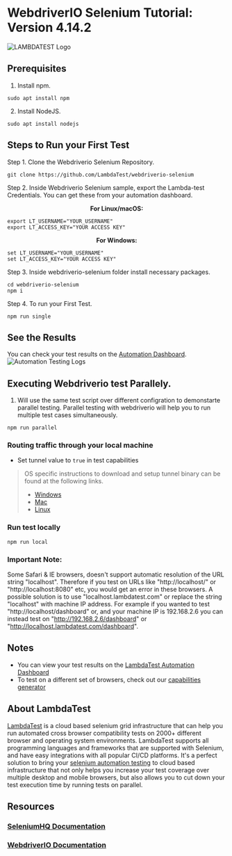 # WebdriverIO Selenium Tutorial: Version 4.14.2

![LAMBDATEST Logo](https://www.lambdatest.com/resources/images/With-WebdriverIO.jpg)

## Prerequisites

1. Install npm.

```
sudo apt install npm
```

2. Install NodeJS.

```
sudo apt install nodejs
```

## Steps to Run your First Test

Step 1. Clone the Webdriverio Selenium Repository.

```
git clone https://github.com/LambdaTest/webdriverio-selenium
```

Step 2. Inside Webdriverio Selenium sample, export the Lambda-test Credentials. You can get these from your automation dashboard.

<p align="center">
   <b>For Linux/macOS:</b>

```
export LT_USERNAME="YOUR_USERNAME"
export LT_ACCESS_KEY="YOUR ACCESS KEY"
```

<p align="center">
   <b>For Windows:</b>

```
set LT_USERNAME="YOUR_USERNAME"
set LT_ACCESS_KEY="YOUR ACCESS KEY"
```

Step 3. Inside webdriverio-selenium folder install necessary packages.

```
cd webdriverio-selenium
npm i
```

Step 4. To run your First Test.

```
npm run single
```

## See the Results

You can check your test results on the [Automation Dashboard](https://automation.lambdatest.com/build).
![Automation Testing Logs](https://www.lambdatest.com/blog/wp-content/uploads/2020/04/automation-output-nightwatch.png)

## Executing Webdriverio test Parallely.

1. Will use the same test script over different configration to demonstarte parallel testing. Parallel testing with webdriverio will help you to run multiple test cases simultaneously.

```
npm run parallel
```

 ###  Routing traffic through your local machine
 - Set tunnel value to `true` in test capabilities
 > OS specific instructions to download and setup tunnel binary can be found at the following links.
 >    - [Windows](https://www.lambdatest.com/support/docs/display/TD/Local+Testing+For+Windows)
 >    - [Mac](https://www.lambdatest.com/support/docs/display/TD/Local+Testing+For+MacOS)
 >    - [Linux](https://www.lambdatest.com/support/docs/display/TD/Local+Testing+For+Linux)

### Run test locally
```
npm run local
```
 ### Important Note:
 Some Safari & IE browsers, doesn't support automatic resolution of the URL string "localhost". Therefore if you test on URLs like "http://localhost/" or "http://localhost:8080" etc, you would get an error in these browsers. A possible solution is to use "localhost.lambdatest.com" or replace the string "localhost" with machine IP address. For example if you wanted to test "http://localhost/dashboard" or, and your machine IP is 192.168.2.6 you can instead test on "http://192.168.2.6/dashboard" or "http://localhost.lambdatest.com/dashboard".

## Notes
* You can view your test results on the [LambdaTest Automation Dashboard](https://www.automation.lambdatest.com)
* To test on a different set of browsers, check out our [capabilities generator](https://www.lambdatest.com/capabilities-generator)

## About LambdaTest
[LambdaTest](https://www.lambdatest.com/) is a cloud based selenium grid infrastructure that can help you run automated cross browser compatibility tests on 2000+ different browser and operating system environments. LambdaTest supports all programming languages and frameworks that are supported with Selenium, and have easy integrations with all popular CI/CD platforms. It's a perfect solution to bring your [selenium automation testing](https://www.lambdatest.com/selenium-automation) to cloud based infrastructure that not only helps you increase your test coverage over multiple desktop and mobile browsers, but also allows you to cut down your test execution time by running tests on parallel.

## Resources
### [SeleniumHQ Documentation](http://www.seleniumhq.org/docs/)
### [WebdriverIO Documentation](https://webdriver.io/docs/gettingstarted.html)

